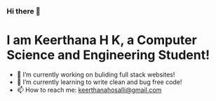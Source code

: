 ### Hi there 👋

# I am Keerthana H K, a Computer Science and Engineering Student!

- 🔭 I’m currently working on buliding full stack websites!
- 🌱 I’m currently learning to write clean and bug free code!
- 📫 How to reach me: keerthanahosalli@gmail.com



